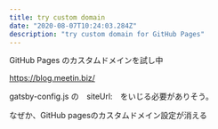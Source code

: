 ```yaml
---
title: try custom domain
date: "2020-08-07T10:24:03.284Z"
description: "try custom domain for GitHub Pages"
---
```


GitHub Pages のカスタムドメインを試し中

https://blog.meetin.biz/

gatsby-config.js の　siteUrl:　をいじる必要がありそう。

なぜか、GitHub pagesのカスタムドメイン設定が消える


